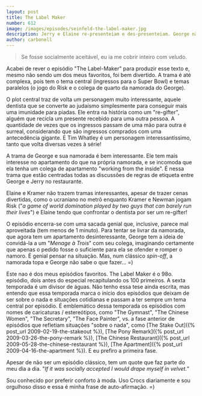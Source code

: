 ```yaml
---
layout: post
title: The Label Maker
number: 612
image: /images/episodes/seinfeld-the-label-maker.jpg
description: Jerry e Elaine re-presenteiam e des-presenteiam. George não fica muito contente ao descobrir que a namorada divide o apartamento com um cara.
author: carbonell
---
```


> Se fosse socialmente aceitável, eu ia me cobrir inteiro com veludo.

Acabei de rever o episódio "The Label-Maker" para produzir esse texto e, mesmo não sendo um dos meus favoritos, foi bem divertido. A trama é até complexa, pois tem o tema central (ingressos para o Super Bowl) e temas paralelos (o jogo do Risk e o colega de quarto da namorada do George).

O plot central traz de volta um personagem muito interessante, aquele dentista que se converte ao judaísmo simplesmente para conseguir mais uma imunidade para piadas. Ele entra na história como um "re-gifter", alguém que recicla um presente recebido para uma outra pessoa. A quantidade de vezes que os ingressos passam de uma mão para outra é surreal, considerando que são ingressos comprados com uma antecedência gigante. E Tim Whatley é um personagem interessantíssimo, tanto que volta diversas vezes à série!

A trama de George e sua namorada é bem interessante. Ele tem mais interesse no apartamento do que na própria namorada, e se incomoda que ela tenha um colega de apartamento "working from the inside". É nessa trama que estão centradas todas as discussões de regras de etiqueta entre George e Jerry no restaurante.

Elaine e Kramer não trazem tramas interessantes, apesar de trazer cenas divertidas, como o ucraniano no metrô enquanto Kramer e Newman jogam Risk ("*a game of world domination played by two guys that can barely run their lives*") e Elaine tendo que confrontar o dentista por ser um re-gifter!

O episódio encerra-se com uma sacada genial que, inclusive, parece mal aproveitada (tem menos de 1 minuto). Para tentar se livrar da namorada, que agora tem um apartamento desinteressante, George tem a ideia de convidá-la a um "*Menage à Trois*" com seu colega, imaginando certamente que apenas o pedido fosse o suficiente para ela se ofender e romper o namoro. É genial pensar na situação. Mas, num clássico *spin-off*, a namorada topa e George não sabe o que fazer... =)

Este nao é dos meus episódios favoritos. The Label Maker é o 98o. episódio, dois antes do especial recapitulando os 100 primeiros. A sexta temporada é um divisor de águas. Não tenho essa tese ainda escrita, mas entendo que essa temporada marca o início dos episódios que deixam de ser sobre o nada e situações cotidianas e passam a ter sempre um tema central por episódio. É emblemático dessa temporada os episódios com nomes de caricaturas / estereótipos, como "The Gymnast", "The Chinese Women", "The Secretary", "The Face Painter", vs. a fase anterior de episódios que refletiam situações "sobre o nada", como [The Stake Out]({% post_url 2009-02-19-the-stakeout %}), [The Pony Remark]({% post_url 2009-03-26-the-pony-remark %}), [The Chinese Restaurant]({% post_url 2009-05-28-the-chinese-restaurant %}), [The Apartment]({% post_url 2009-04-16-the-apartment %}). E eu prefiro a primeira fase.

Apesar de não ser um episódio clássico, tem um quote que faz parte do meu dia a dia. "*If it was socially accepted I would drape myself in velvet.*"

Sou conhecido por preferir conforto à moda. Uso Crocs diariamente e sou orgulhoso disso e essa é minha frase de auto-afirmação. =)

